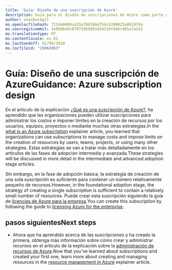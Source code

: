 ```yaml
---
title: 'Guía: Diseño de una suscripción de Azure'
description: Guía para el diseño de suscripciones de Azure como parte de una estrategia de adopción básica en la nube
author: alexbuckgit
ms.openlocfilehash: 7134a0000ce33a786166d759cb390023a062dfda
ms.sourcegitcommit: 2e8b06e9c07875d65b91d5431bfd4bc465a7a242
ms.translationtype: HT
ms.contentlocale: es-ES
ms.lasthandoff: 02/09/2018
ms.locfileid: "29062063"
---
```

# <a name="guidance-azure-subscription-design"></a><span data-ttu-id="54a6f-103">Guía: Diseño de una suscripción de Azure</span><span class="sxs-lookup"><span data-stu-id="54a6f-103">Guidance: Azure subscription design</span></span> 

<span data-ttu-id="54a6f-104">En el artículo de la explicación [¿Qué es una suscripción de Azure?](subscription-explainer.md), ha aprendido que las organizaciones pueden utilizar suscripciones para administrar los costos e imponer límites en la creación de recursos por los usuarios, equipos, proyectos o mediante muchas otras estrategias.</span><span class="sxs-lookup"><span data-stu-id="54a6f-104">In the [what is an Azure subscription](subscription-explainer.md) explainer article, you learned that organizations can use subscriptions to manage costs and impose limits on the creation of resources by users, teams, projects, or using many other strategies.</span></span> <span data-ttu-id="54a6f-105">Estas estrategias se van a tratar más detalladamente en los artículos de las fases de adopción intermedia y avanzada.</span><span class="sxs-lookup"><span data-stu-id="54a6f-105">These strategies will be discussed in more detail in the intermediate and advanced adoption stage articles.</span></span>

<span data-ttu-id="54a6f-106">Sin embargo, en la fase de adopción básica, la estrategia de creación de una sola suscripción es suficiente para contener un número relativamente pequeño de recursos.</span><span class="sxs-lookup"><span data-stu-id="54a6f-106">However, in the foundational adoption stage, the strategy of creating a single subscription is sufficient to contain a relatively small number of resources.</span></span> <span data-ttu-id="54a6f-107">Puede crear esta suscripción siguiendo la guía de [licencias de Azure para la empresa][azure-enterprise-licensing].</span><span class="sxs-lookup"><span data-stu-id="54a6f-107">You can create this subscription by following the guide to [licensing Azure for the enterprise][azure-enterprise-licensing].</span></span>

## <a name="next-steps"></a><span data-ttu-id="54a6f-108">pasos siguientes</span><span class="sxs-lookup"><span data-stu-id="54a6f-108">Next steps</span></span>

* <span data-ttu-id="54a6f-109">Ahora que ha aprendido acerca de las suscripciones y ha creado la primera, obtenga más información sobre cómo crear y administrar recursos en el artículo de la explicación sobre la [administración de recursos de Azure](resource-manager-explainer.md).</span><span class="sxs-lookup"><span data-stu-id="54a6f-109">Now that you've learned about subscriptions and created your first one, learn more about creating and managing resources in the [resource management in Azure](resource-manager-explainer.md) explainer article.</span></span>

[azure-enterprise-licensing]: https://azure.microsoft.com/pricing/enterprise-agreement
